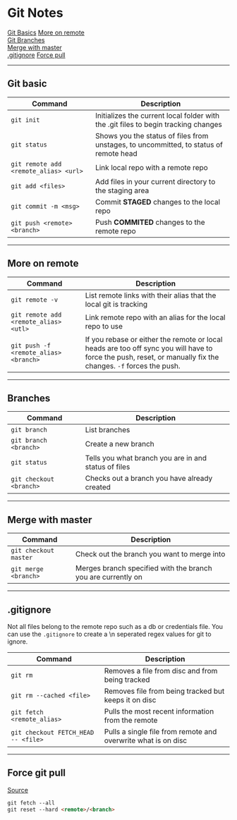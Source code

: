 # Git Notes

[Git Basics](git.md#1)
[More on remote](git.md#2)  
[Git Branches](git.md#3)  
[Merge with master](git.md#4)  
[.gitignore](git.md#5)
[Force pull](git.md#6)

---

## Git basic

| Command | Description |
| ----------- | ----------- |
| `git init` | Initializes the current local folder with the .git files to begin tracking changes |
| `git status` | Shows you the status of files from unstages, to uncommitted, to status of remote head |
| `git remote add <remote_alias> <url>` | Link local repo with a remote repo |
| `git add <files>` | Add files in your current directory to the staging area |
| `git commit -m <msg>` | Commit **STAGED** changes to the local repo |
| `git push <remote> <branch>` | Push **COMMITED** changes to the remote repo |

---

## More on remote

| Command | Description |
| ----------- | ----------- |
| `git remote -v` | List remote links with their alias that the local git is tracking |
| `git remote add <remote_alias> <utl>` | Link remote repo with an alias for the local repo to use |
| `git push -f <remote_alias> <branch>` | If you rebase or either the remote or local heads are too off sync you will have to force the push, reset, or manually fix the changes. `-f` forces the push.

---

## Branches

| Command | Description |
| ----------- | ----------- |
| `git branch` | List branches |
| `git branch <branch>` | Create a new branch |  
| `git status` | Tells you what branch you are in and status of files |
| `git checkout <branch>` | Checks out a branch you have already created |

---

## Merge with master

| Command | Description |
| ----------- | ----------- |
| `git checkout master` | Check out the branch you want to merge into |
| `git merge <branch>` | Merges branch specified with the branch you are currently on |

---

## .gitignore

Not all files belong to the remote repo such as a db or credentials file. You can use the `.gitignore` to create a \n seperated regex values for git to ignore.

| Command | Description |
| ----------- | ----------- |
| `git rm` | Removes a file from disc and from being tracked |
| `git rm --cached <file>` | Removes file from being tracked but keeps it on disc |
| `git fetch <remote_alias>` | Pulls the most recent information from the remote |
| `git checkout FETCH_HEAD -- <file>` | Pulls a single file from remote and overwrite what is on disc |
---

## Force git pull

[Source](https://stackoverflow.com/questions/1125968/how-do-i-force-git-pull-to-overwrite-local-files)

```md
git fetch --all
git reset --hard <remote>/<branch>
```